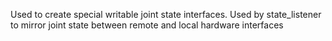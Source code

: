 Used to create special writable joint state interfaces. Used by
state_listener to mirror joint state between remote and local
hardware interfaces

